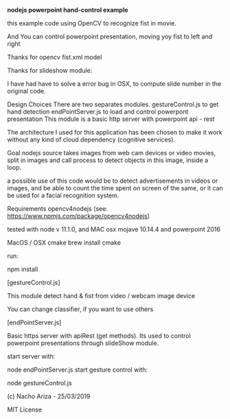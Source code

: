 **nodejs powerpoint hand-control example**

this example code using OpenCV to recognize fist in movie.

And You can control powerpoint presentation, moving yoy fist to left and right

Thanks for opencv fist.xml model

Thanks for slideshow module: 

I have had have to solve a error bug in OSX, to compute slide number in the original code.
 

Design Choices
There are two separates modules.
gestureControl.js to get hand detection
endPointServer.js to load and control powerpont presentation
This module is a basic http server with powerpoint api - rest  

The architecture I used for this application has been chosen to make it work without any 
kind of cloud dependency (cognitive services). 

Goal
nodejs source takes images from web cam devices or video movies, split in images and call
process to detect objects in this image, inside a loop.

a possible use of this code would be to detect advertisements in videos or images, 
and be able to count the time spent on screen of the same, or it can be used for a 
facial recognition system.

Requirements 
opencv4nodejs
(see: https://www.npmjs.com/package/opencv4nodejs)

tested with node v 11.1.0,
and MAC osx mojave 10.14.4 and powerpoint 2016

MacOS / OSX
cmake brew install cmake

run:

npm install

[gestureControl.js]

This module detect hand & fist from video / webcam image device

You can change classifier, if you want to use others

[endPointServer.js]

Basic https server with apiRest (get methods).
Its used to control powerpoint presentations through  slideShow module.

start server with:

node endPointServer.js
start gesture control with:

node gestureControl.js

(c) Nacho Ariza - 25/03/2019

MIT License